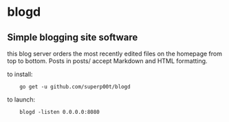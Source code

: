 # blogd

## Simple blogging site software

this blog server orders the most recently edited files on the homepage from top to bottom. Posts in posts/ accept Markdown and HTML formatting.

to install:

```
	go get -u github.com/superp00t/blogd
```

to launch:
```
	blogd -listen 0.0.0.0:8080
``` 
